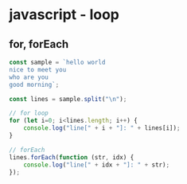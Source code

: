 # javascript - loop

## for, forEach
```javascript
const sample = `hello world
nice to meet you
who are you
good morning`;

const lines = sample.split("\n");

// for loop
for (let i=0; i<lines.length; i++) {
    console.log("line[" + i + "]: " + lines[i]);
}

// forEach
lines.forEach(function (str, idx) {
    console.log("line[" + idx + "]: " + str);
});
```